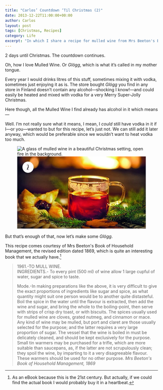 ```yaml
---
title: "Carlos’ Countdown ‘Til Christmas (2)"
date: 2013-12-22T11:00:00+00:00
author: Carlos
layout: post
tags: [Christmas, Recipes]
category: Life
excerpt: "In which I share a recipe for mulled wine from Mrs Beeton's Book of Household Management."
---
```

2 days until Christmas. The countdown continues.

Oh, how I love Mulled Wine. Or <i lang="sv">Glögg</i>, which is what it’s called in my mother tongue. 

Every year I would drinks litres of this stuff, sometimes mixing it with vodka, sometimes just enjoying it as is. The store bought <i lang="sv">Glögg</i> you find in any store in Finland doesn’t contain any alcohol—shocking I know!—and could easily be heated and mixed with vodka for a very Merry Super-Jolly Christmas.

Here though, all the Mulled Wine I find already has alcohol in it which means—

Well. I’m not really sure what it means, I mean, I _could_ still have vodka in it if I—or you—wanted to but for this recipe, let’s just not. We can still add it later anyway, which would be preferable since we wouldn’t want to heat vodka too much.

<figure>
    <img class="js-lazy-load" data-original="/assets/posts/2013/12/mulled-wine-stolen-from-themummyblogger.jpg" alt="A glass of mulled wine in a beautiful Christmas setting, open fire in the background.">
  <noscript>
    <img src="/assets/posts/2013/12/mulled-wine-stolen-from-themummyblogger.jpg" alt="A glass of mulled wine in a beautiful Christmas setting, open fire in the background.">
  </noscript>
</figure>

But that’s enough of that, now let’s make some <i lang="sv">Glögg</i>.

This recipe comes courtesy of Mrs Beeton's Book of Household Management, the revised edition dated 1869, which is quite an interesting book that we actually have.[^1]

> 1961.-TO MULL WINE.  
> INGREDIENTS.- To every pint (500 ml) of wine allow 1 large cupful of water, sugar and spice to taste.
> 
> Mode.-In making preparations like the above, it is very difficult to give the exact proportions of ingredients like sugar and spice, as what quantity might suit one person would be to another quite distasteful. Boil the spice in the water until the flavour is extracted, then add the wine and sugar, and bring the whole to the boiling-point, then serve with strips of crisp dry toast, or with biscuits. The spices usually used for mulled wine are cloves, grated nutmeg, and cinnamon or mace. Any kind of wine may be mulled, but port and claret are those usually selected for the purpose; and the latter requires a very large proportion of sugar. The vessel that the wine is boiled in must be delicately cleaned, and should be kept exclusively for the purpose. Small tin warmers may be purchased for a trifle, which are more suitable than saucepans, as, if the latter are not scrupulously clean; they spoil the wine, by imparting to it a very disagreeable flavour. These warmers should be used for no other purpose. <cite>Mrs Beeton's Book of Household Management, 1869</cite>

[^1]: As an eBook because this is the 21st century. But actually, if we could find the actual book I would probably buy it in a heartbeat.
